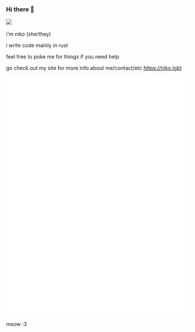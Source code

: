 ### Hi there 👋

![](https://komarev.com/ghpvc/?username=tazz4843&style=flat-square)

i'm niko (she/they)

i write code mainly in rust

feel free to poke me for things if you need help

go check out my site for more info about me/contact/etc https://niko.lgbt

![Metrics](https://github.com/tazz4843/tazz4843/blob/main/github-metrics.svg)

meow :3 
